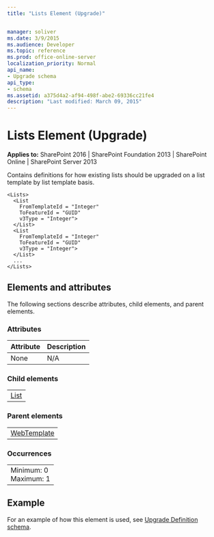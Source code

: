 ```yaml
---
title: "Lists Element (Upgrade)"


manager: soliver
ms.date: 3/9/2015
ms.audience: Developer
ms.topic: reference
ms.prod: office-online-server
localization_priority: Normal
api_name:
- Upgrade schema
api_type:
- schema
ms.assetid: a375d4a2-af94-498f-abe2-69336cc21fe4
description: "Last modified: March 09, 2015"
---
```


# Lists Element (Upgrade)

 
  
 **Applies to:** SharePoint 2016 | SharePoint Foundation 2013 | SharePoint Online | SharePoint Server 2013
  
Contains definitions for how existing lists should be upgraded on a list template by list template basis.
  
```
<Lists>
  <List
    FromTemplateId = "Integer"
    ToFeatureId = "GUID"
    v3Type = "Integer">
  </List>
  <List
    FromTemplateId = "Integer"
    ToFeatureId = "GUID"
    v3Type = "Integer">
  </List>
  ...
</Lists>
```

## Elements and attributes

The following sections describe attributes, child elements, and parent elements.

### Attributes

|**Attribute**|**Description**|
|:-----|:-----|
|None  <br/> |N/A  <br/> |
   
### Child elements

||
|:-----|
|[List](list-element-upgrade.md)|
   
### Parent elements

||
|:-----|
|[WebTemplate](webtemplate-element-upgrade.md)|
   
### Occurrences

||
|:-----|
|Minimum: 0  <br/> Maximum: 1  <br/> |
   
## Example

For an example of how this element is used, see [Upgrade Definition schema](upgrade-definition-schema.md).
  

